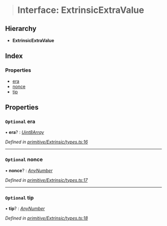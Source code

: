 > # Interface: ExtrinsicExtraValue

## Hierarchy

* **ExtrinsicExtraValue**

## Index

### Properties

* [era](_primitive_extrinsic_types_.extrinsicextravalue.md#optional-era)
* [nonce](_primitive_extrinsic_types_.extrinsicextravalue.md#optional-nonce)
* [tip](_primitive_extrinsic_types_.extrinsicextravalue.md#optional-tip)

## Properties

### `Optional` era

• **era**? : *[Uint8Array](../classes/_codec_u8a_.u8a.md#static-uint8array)*

*Defined in [primitive/Extrinsic/types.ts:16](https://github.com/polkadot-js/api/blob/782f4f1/packages/types/src/primitive/Extrinsic/types.ts#L16)*

___

### `Optional` nonce

• **nonce**? : *[AnyNumber](../modules/_types_.md#anynumber)*

*Defined in [primitive/Extrinsic/types.ts:17](https://github.com/polkadot-js/api/blob/782f4f1/packages/types/src/primitive/Extrinsic/types.ts#L17)*

___

### `Optional` tip

• **tip**? : *[AnyNumber](../modules/_types_.md#anynumber)*

*Defined in [primitive/Extrinsic/types.ts:18](https://github.com/polkadot-js/api/blob/782f4f1/packages/types/src/primitive/Extrinsic/types.ts#L18)*